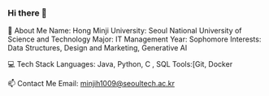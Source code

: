 ### Hi there 👋

👋 About Me
Name: Hong Minji
University: Seoul National University of Science and Technology
Major: IT Management
Year: Sophomore
Interests:
Data Structures, Design and Marketing, Generative AI

💻 Tech Stack
Languages: Java, Python, C , SQL
Tools:[Git, Docker



📫 Contact Me
Email: minjih1009@seoultech.ac.kr

<!--
**callmeminji/callmeminji** is a ✨ _special_ ✨ repository because its `README.md` (this file) appears on your GitHub profile.

Here are some ideas to get you started:

- 🔭 I’m currently working on ...
- 🌱 I’m currently learning ...
- 👯 I’m looking to collaborate on ...
- 🤔 I’m looking for help with ...
- 💬 Ask me about ...
- 📫 How to reach me: ...
- 😄 Pronouns: ...
- ⚡ Fun fact: ...
-->
